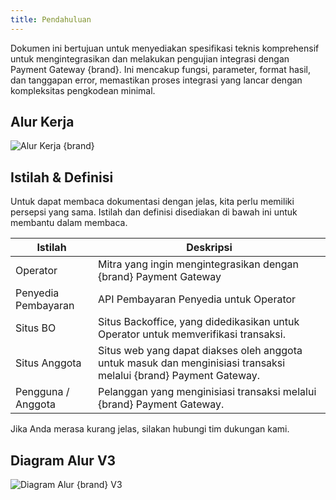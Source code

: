```yaml
---
title: Pendahuluan
---
```


Dokumen ini bertujuan untuk menyediakan spesifikasi teknis komprehensif untuk mengintegrasikan dan melakukan pengujian integrasi dengan Payment Gateway {brand}. Ini mencakup fungsi, parameter, format hasil, dan tanggapan error, memastikan proses integrasi yang lancar dengan kompleksitas pengkodean minimal.

<x-guides />


## Alur Kerja

![Alur Kerja {brand}](/storage/workflow.jpg)


## Istilah & Definisi

Untuk dapat membaca dokumentasi dengan jelas, kita perlu memiliki persepsi yang sama. Istilah dan definisi disediakan di bawah ini untuk membantu dalam membaca.

| Istilah             | Deskripsi                                                                                                         |
| ------------------- | ----------------------------------------------------------------------------------------------------------------- |
| Operator            | Mitra yang ingin mengintegrasikan dengan {brand} Payment Gateway                                                  |
| Penyedia Pembayaran | API Pembayaran Penyedia untuk Operator                                                                            |
| Situs BO            | Situs Backoffice, yang didedikasikan untuk Operator untuk memverifikasi transaksi.                                |
| Situs Anggota       | Situs web yang dapat diakses oleh anggota untuk masuk dan menginisiasi transaksi melalui {brand} Payment Gateway. |
| Pengguna / Anggota  | Pelanggan yang menginisiasi transaksi melalui {brand} Payment Gateway.                                            |

Jika Anda merasa kurang jelas, silakan hubungi tim dukungan kami.

## Diagram Alur V3

![Diagram Alur {brand} V3](/storage/flowchart_v3.png)
